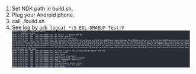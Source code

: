 1. Set NDK path in build.sh.
2. Plug your Android phone.
3. call ./build.sh
4. See log by `adb logcat *:S EGL-DMABUF-Test:V`
![](./images/logs-screenshot.png)